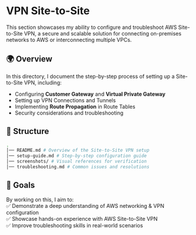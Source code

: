 # VPN Site-to-Site  

This section showcases my ability to configure and troubleshoot AWS Site-to-Site VPN, a secure and scalable solution for connecting on-premises networks to AWS or interconnecting multiple VPCs.  

## 🌍 Overview  
In this directory, I document the step-by-step process of setting up a Site-to-Site VPN, including:  
- Configuring **Customer Gateway** and **Virtual Private Gateway**  
- Setting up VPN Connections and Tunnels  
- Implementing **Route Propagation** in Route Tables  
- Security considerations and troubleshooting  

## 📁 Structure  
```bash
.
│── README.md # Overview of the Site-to-Site VPN setup  
│── setup-guide.md # Step-by-step configuration guide  
│── screenshots/ # Visual references for verification  
│── troubleshooting.md # Common issues and resolutions
```


## 🎯 Goals  
By working on this, I aim to:  
✅ Demonstrate a deep understanding of AWS networking & VPN configuration  
✅ Showcase hands-on experience with AWS Site-to-Site VPN  
✅ Improve troubleshooting skills in real-world scenarios  
